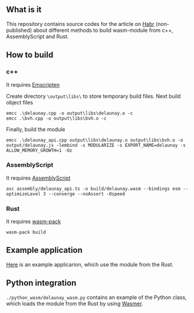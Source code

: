 ## What is it

This repository contains source codes for the article on [Habr](https://habr.com) (non-published) about different methods to build wasm-module from c++, AssemblyScript and Rust.

## How to build

### c++

It requires [Emscripten](https://emscripten.org/)

Create directory ```\output\libs\``` to store temporary build files. Next build object files

```
emcc .\delaunay.cpp -o output\libs\delaunay.o -c
emcc .\bvh.cpp -o output\libs\bvh.o -c
```

Finally, build the module

```
emcc .\delaunay_api.cpp output\libs\delaunay.o output\libs\bvh.o -o output/delaunay.js -lembind -s MODULARIZE -s EXPORT_NAME=delaunay -s ALLOW_MEMORY_GROWTH=1 -Oz
```


### AssemblyScript

It requires [AssemblyScript](https://www.assemblyscript.org/)

```
asc assembly/delaunay_api.ts -o build/delaunay.wasm --bindings esm --optimizeLevel 3 --converge --noAssert -Ospeed
```

### Rust

It requires [wasm-pack](https://github.com/rustwasm/wasm-pack)

```
wasm-pack build
```

## Example application

[Here](https://tugcga.github.io/web_apps/delaunay_demo/) is an example applicarion, which use the module from the Rust.

## Python integration

```./python_wasm/delaunay_wasm.py``` contains an example of the Python class, which loads the module from the Rust by using [Wasmer](https://github.com/wasmerio/wasmer-python).